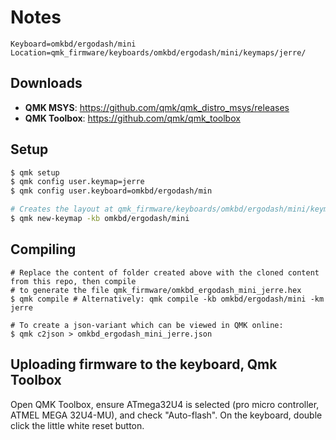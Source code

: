 # Notes

```
Keyboard=omkbd/ergodash/mini
Location=qmk_firmware/keyboards/omkbd/ergodash/mini/keymaps/jerre/
```

## Downloads

- __QMK MSYS__: https://github.com/qmk/qmk_distro_msys/releases
- __QMK Toolbox__: https://github.com/qmk/qmk_toolbox

## Setup
```bash
$ qmk setup
$ qmk config user.keymap=jerre
$ qmk config user.keyboard=omkbd/ergodash/min

# Creates the layout at qmk_firmware/keyboards/omkbd/ergodash/mini/keymaps/jerre/
$ qmk new-keymap -kb omkbd/ergodash/mini
```

## Compiling

```
# Replace the content of folder created above with the cloned content from this repo, then compile
# to generate the file qmk_firmware/omkbd_ergodash_mini_jerre.hex
$ qmk compile # Alternatively: qmk compile -kb omkbd/ergodash/mini -km jerre

# To create a json-variant which can be viewed in QMK online:
$ qmk c2json > omkbd_ergodash_mini_jerre.json
```

## Uploading firmware to the keyboard, Qmk Toolbox
Open QMK Toolbox, ensure ATmega32U4 is selected (pro micro controller, ATMEL MEGA 32U4-MU), and check "Auto-flash". On the keyboard, double click the little white reset button.

